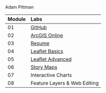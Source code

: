 Adam Pittman

| Module | Labs |
|:-------|:---------|
| 01 | [GitHub](https://github.com/admptmn/GEOG-678)
| 02 | [ArcGIS Online](https://madmapper.maps.arcgis.com/apps/webappviewer/index.html?id=738c734afdae46a59961002823b66e06) |
| 03 | [Resume](https://github.com/admptmn/GEOG-678/blob/master/Lab%203/index.html) |
| 04 | [Leaflet Basics](https://github.com/admptmn/GEOG-678/blob/master/Lab%204/index.html) |
| 05 | [Leaflet Advanced](https://github.com/admptmn/GEOG-678/blob/master/Lab%205/index.html) |
| 06 | [Story Maps](https://storymaps-nextgen.arcgis.com/beta/stories/7c59cea31e284dc893c4fd165abf2729) |
| 07 | Interactive Charts |
| 08 | Feature Layers & Web Editing |
